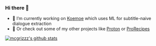 ### Hi there 👋

- 🔭 I’m currently working on [Koemoe](https://github.com/mcgrizzz/Koemoe) which uses ML for subtitle-naive dialogue extraction
- 🌱 Or check out some of my other projects like [Proton](https://github.com/mcgrizzz/Proton) or [ProRecipes](https://github.com/mcgrizzz/ProRecipes)

[![mcgrizzz's github stats](https://github-readme-stats.vercel.app/api?username=mcgrizzz)](https://github.com/anuraghazra/github-readme-stats)

